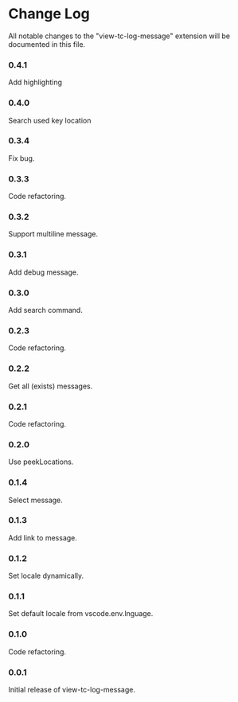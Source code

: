# Change Log

All notable changes to the "view-tc-log-message" extension will be documented in this file.

### 0.4.1

Add highlighting

### 0.4.0

Search used key location

### 0.3.4

Fix bug.

### 0.3.3

Code refactoring.

### 0.3.2

Support multiline message.

### 0.3.1

Add debug message.

### 0.3.0

Add search command.

### 0.2.3

Code refactoring.

### 0.2.2

Get all (exists) messages.

### 0.2.1

Code refactoring.

### 0.2.0

Use peekLocations.

### 0.1.4

Select message.

### 0.1.3

Add link to message.

### 0.1.2

Set locale dynamically.

### 0.1.1

Set default locale from vscode.env.lnguage.

### 0.1.0

Code refactoring.

### 0.0.1

Initial release of view-tc-log-message.
